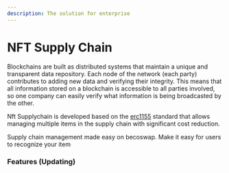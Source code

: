 ```yaml
---
description: The solution for enterprise
---
```


# NFT Supply Chain

Blockchains are built as distributed systems that maintain a unique and transparent data repository. Each node of the network \(each party\) contributes to adding new data and verifying their integrity. This means that all information stored on a blockchain is accessible to all parties involved, so one company can easily verify what information is being broadcasted by the other.

Nft Supplychain is developed based on the [erc1155](https://eips.ethereum.org/EIPS/eip-1155) standard that allows managing multiple items in the supply chain with significant cost reduction.

Supply chain management made easy on becoswap. Make it easy for users to recognize your item

### Features \(Updating\)

### 



